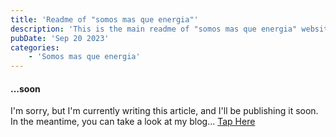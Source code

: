 ```yaml
---
title: 'Readme of "somos mas que energia"'
description: 'This is the main readme of "somos mas que energia" website.'
pubDate: 'Sep 20 2023'
categories:
    - 'Somos mas que energia'
---
```


#### ...soon

I'm sorry, but I'm currently writing this article, and I'll be publishing it soon. In the meantime, you can take a look at my blog... [Tap Here](/blog/)

